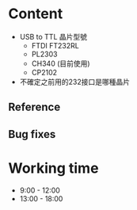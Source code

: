# Content  
- USB to TTL 晶片型號
	- FTDI FT232RL   
	- PL2303   
	- CH340 (目前使用)
	- CP2102
- 不確定之前用的232接口是哪種晶片
## Reference

## Bug fixes  
# Working time  
- 9:00 - 12:00   
- 13:00 - 18:00